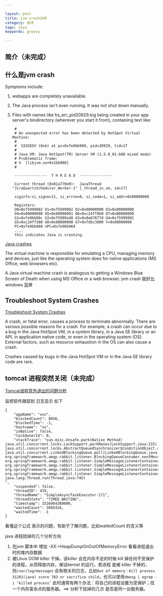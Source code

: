```yaml
---

layout: post
title: jvm crash分析
category: 技术
tags: Java
keywords: groovy

---
```


## 简介（未完成）

## 什么是jvm crash


Symptoms include:

1. webapps are completely unavailable.
2. The Java process isn't even running. It was not shut down manually.
3. Files with names like hs_err_pid20929.log being created in your app server's bindirectory (wherever you start it from), containing text like:

        #
        # An unexpected error has been detected by HotSpot Virtual Machine:
        #
        #  SIGSEGV (0xb) at pc=0xfe9bb960, pid=20929, tid=17
        #
        # Java VM: Java HotSpot(TM) Server VM (1.5.0_01-b08 mixed mode)
        # Problematic frame:
        # V  [libjvm.so+0x1bb960]
        #

        ---------------  T H R E A D  ---------------

        Current thread (0x01a770e0):  JavaThread "JiraQuartzScheduler_Worker-1" [_thread_in_vm, id=17]

        siginfo:si_signo=11, si_errno=0, si_code=1, si_addr=0x00000000

        Registers:
        O0=0xf5999882 O1=0xf5999882 O2=0x00000000 O3=0x00000000
        O4=0x00000000 O5=0x00000001 O6=0xc24ff0b0 O7=0x00008000
        G1=0xfe9bb80c G2=0xf5999a48 G3=0x0a67677d G4=0xf5999882
        G5=0xc24ff380 G6=0x00000000 G7=0xfdbc3800 Y=0x00000000
        PC=0xfe9bb960 nPC=0xfe9bb964
        ....
        this indicates Java is crashing.


[Java crashes](https://confluence.atlassian.com/confkb/java-crashes-235669496.html)

The virtual machine is responsible for emulating a CPU, managing memory and devices, just like the operating system does for native applications (MS Office, web browsers etc).

A Java virtual machine crash is analogous to getting a Windows Blue Screen of Death when using MS Office or a web browser. jvm crash 就好比 windows 蓝屏

## Troubleshoot System Crashes

[Troubleshoot System Crashes](https://docs.oracle.com/javase/10/troubleshoot/troubleshoot-system-crashes.htm#JSTGD314)

A crash, or fatal error, causes a process to terminate abnormally. There are various possible reasons for a crash. For example, a crash can occur due to a bug in the Java HotSpot VM, in a system library, in a Java SE library or an API, in application native code, or even in the operating system (OS). External factors, such as resource exhaustion in the OS can also cause a crash.

Crashes caused by bugs in the Java HotSpot VM or in the Java SE library code are rare.

## tomcat 进程突然关闭（未完成）

[Tomcat进程意外退出的问题分析](https://www.jianshu.com/p/0ed131c2e76e)

监控软件跟踪到 日志显示 如下

	{
	    "appName": "xxx", 
	    "blockedCount": 8656, 
	    "blockedTime": -1, 
	    "hostname": "xx", 
	    "inNative": false, 
	    "lockOwnerId": 0, 
	    "stackTrace": "sun.misc.Unsafe.park(Native Method)
	java.util.concurrent.locks.LockSupport.parkNanos(LockSupport.java:215)
	java.util.concurrent.locks.AbstractQueuedSynchronizer$ConditionObject.awaitNanos(AbstractQueuedSynchronizer.java:2078)
	java.util.concurrent.LinkedBlockingQueue.poll(LinkedBlockingQueue.java:467)
	org.springframework.amqp.rabbit.listener.BlockingQueueConsumer.nextMessage(BlockingQueueConsumer.java:188)
	org.springframework.amqp.rabbit.listener.SimpleMessageListenerContainer.doReceiveAndExecute(SimpleMessageListenerContainer.java:466)
	org.springframework.amqp.rabbit.listener.SimpleMessageListenerContainer.receiveAndExecute(SimpleMessageListenerContainer.java:455)
	org.springframework.amqp.rabbit.listener.SimpleMessageListenerContainer.access$300(SimpleMessageListenerContainer.java:58)
	org.springframework.amqp.rabbit.listener.SimpleMessageListenerContainer$AsyncMessageProcessingConsumer.run(SimpleMessageListenerContainer.java:548)
	java.lang.Thread.run(Thread.java:745)
	", 
	    "suspended": false, 
	    "threadID": 419, 
	    "threadName": "SimpleAsyncTaskExecutor-171", 
	    "threadState": "TIMED_WAITING", 
	    "timestamp": 1526904360000, 
	    "waitedCount": 3685416, 
	    "waitedTime": -1
	}

看懂这个公式 表示的问题，有助于了解问题，比如waitedCount 的含义等

java 进程挂掉的几个分析方向

1. 在jvm 脚本中 增加 -XX:+HeapDumpOnOutOfMemoryError 看看进程退出时的堆内存数据
2. 被Linux OOM killer 干掉。该killer 会在内存不足的时候 kill 掉任何不受保护的进程，从而释放内存，保证kernel 的运行。若进程 是被 killer 干掉的，则`/var/log/messages` 会有相关的日志，比如`Out of memory：Kill process 31201(java) score 783 or sacrifice child`，也可以使用`dmesg | egrep -i ‘killed process’` 此时通常有两个办法：将自己的进程设置为受保护；找一个内存富余点的服务器。==> 分析下挂掉的几次 是否是同一台服务器。
	